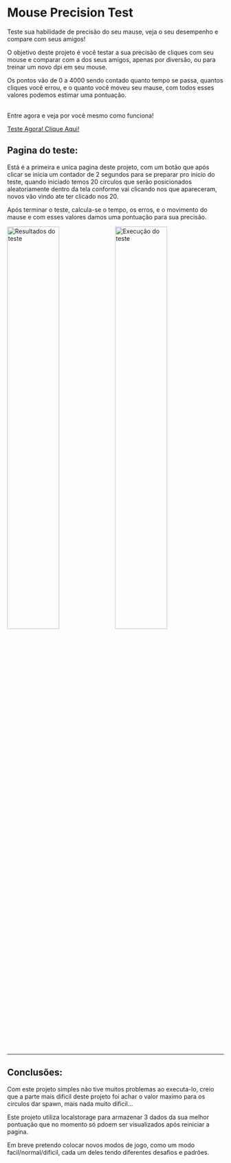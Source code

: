 # Mouse Precision Test
 Teste sua habilidade de precisão do seu mause, veja o seu desempenho e compare com seus amigos!

O objetivo deste projeto é você testar a sua precisão de cliques com seu mouse e comparar com a dos seus amigos, apenas por diversão, ou para treinar um novo dpi em seu mouse.

Os pontos vão de 0 a 4000 sendo contado quanto tempo se passa, quantos cliques você errou, e o quanto você moveu seu mause, com todos esses valores podemos estimar uma pontuação.  
<br>

<p>Entre agora e veja por você mesmo como funciona!</p>
<a target="_blank" href="https://dinowsauron.github.io/Mouse-Precision-Test/">Teste Agora! Clique Aqui!</a>


## Pagina do teste:
Está é a primeira e unica pagina deste projeto, com um botão que após clicar se inicia um contador de 2 segundos para se preparar pro inicio do teste, quando iniciado temos 20 circulos que serão posicionados aleatoriamente dentro da tela conforme vai clicando nos que apareceram, novos vão vindo ate ter clicado nos 20.

Após terminar o teste, calcula-se o tempo, os erros, e o movimento do mause e com esses valores damos uma pontuação para sua precisão.

<p>
<img src="https://user-images.githubusercontent.com/68889180/97788726-c12f9780-1b99-11eb-8b0e-506ce847d54e.png" width="49%" title="Após uma partida"
     alt="Resultados do teste">
<img src="https://user-images.githubusercontent.com/68889180/97788765-1ff51100-1b9a-11eb-8631-f7b3ee6f2be2.png" width="49%" title="Durante uma partida"
     alt="Execução do teste">
</p>

---

## Conclusões:
Com este projeto simples não tive muitos problemas ao executa-lo, creio que a parte mais dificil deste projeto foi achar o valor maximo para os circulos dar spawn, mais nada muito dificil...

Este projeto utiliza localstorage para armazenar 3 dados da sua melhor pontuação que no momento só pdoem ser visualizados após reiniciar a pagina.


Em breve pretendo colocar novos modos de jogo, como um modo facil/normal/dificil, cada um deles tendo diferentes desafios e padrões.
